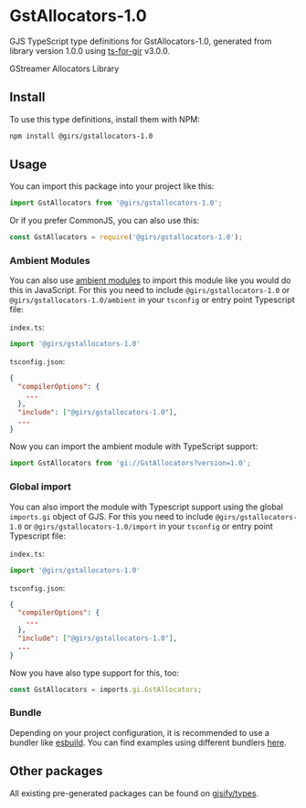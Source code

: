 
# GstAllocators-1.0

GJS TypeScript type definitions for GstAllocators-1.0, generated from library version 1.0.0 using [ts-for-gir](https://github.com/gjsify/ts-for-gir) v3.0.0.

GStreamer Allocators Library

## Install

To use this type definitions, install them with NPM:
```bash
npm install @girs/gstallocators-1.0
```

## Usage

You can import this package into your project like this:
```ts
import GstAllocators from '@girs/gstallocators-1.0';
```

Or if you prefer CommonJS, you can also use this:
```ts
const GstAllocators = require('@girs/gstallocators-1.0');
```

### Ambient Modules

You can also use [ambient modules](https://github.com/gjsify/ts-for-gir/tree/main/packages/cli#ambient-modules) to import this module like you would do this in JavaScript.
For this you need to include `@girs/gstallocators-1.0` or `@girs/gstallocators-1.0/ambient` in your `tsconfig` or entry point Typescript file:

`index.ts`:
```ts
import '@girs/gstallocators-1.0'
```

`tsconfig.json`:
```json
{
  "compilerOptions": {
    ...
  },
  "include": ["@girs/gstallocators-1.0"],
  ...
}
```

Now you can import the ambient module with TypeScript support: 

```ts
import GstAllocators from 'gi://GstAllocators?version=1.0';
```

### Global import

You can also import the module with Typescript support using the global `imports.gi` object of GJS.
For this you need to include `@girs/gstallocators-1.0` or `@girs/gstallocators-1.0/import` in your `tsconfig` or entry point Typescript file:

`index.ts`:
```ts
import '@girs/gstallocators-1.0'
```

`tsconfig.json`:
```json
{
  "compilerOptions": {
    ...
  },
  "include": ["@girs/gstallocators-1.0"],
  ...
}
```

Now you have also type support for this, too:

```ts
const GstAllocators = imports.gi.GstAllocators;
```

### Bundle

Depending on your project configuration, it is recommended to use a bundler like [esbuild](https://esbuild.github.io/). You can find examples using different bundlers [here](https://github.com/gjsify/ts-for-gir/tree/main/examples).

## Other packages

All existing pre-generated packages can be found on [gjsify/types](https://github.com/gjsify/types).

